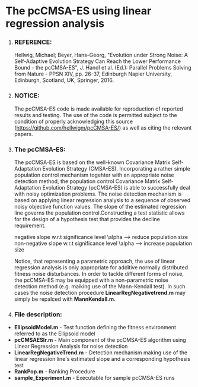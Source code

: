 # The pcCMSA-ES using linear regression analysis

1. ### REFERENCE:  
   
   Hellwig, Michael; Beyer, Hans-Georg, "Evolution under Strong Noise: A Self-Adaptive Evolution Strategy Can Reach the Lower Performance Bound - the pcCMSA-ES", J. Handl et al. (Ed.): Parallel Problems Solving from Nature - PPSN XIV, pp. 26-37, Edinburgh Napier University, Edinburgh, Scotland, UK, Springer, 2016.

2. ### NOTICE:  

   The pcCMSA-ES code is made available for reproduction of reported results and testing. The use of the code is permitted subject to the condition of properly acknowledging this source (https://github.com/hellwigm/pcCMSA-ES/) as well as citing the relevant papers.

3. ### The pcCMSA-ES:  

   The pcCMSA-ES is based on the well-known Covariance Matrix Self-Adaptation Evolution Strategy (CMSA-ES). Incorporating a rather simple population control mechanism togehter with an appropriate noise detection method, the population control Covariance Matrix Self-Adaptation Evolution Strategy (pcCMSA-ES) is able to successfully deal with noisy optimization problems. The noise detection mechanism is based on applying linear regression analysis to a sequence of observed noisy objective function values. The slope of the estimated regression line governs the population control.Constructing a test statistic allows for the design of a hypothesis test that provides the decline requirement.  
   
   negative slope w.r.t significance level \alpha      --> reduce population size  
   non-negative slope w.r.t significance level \alpha  --> increase population size
   
   Notice, that representing a parametric approach, the use of linear regression analysis is only appropriate for additive normally distributed fitness noise disturbances. In order to tackle different forms of noise, the pcCMSA-ES may be equipped with a non-parametric noise detection method (e.g. maiking use of the Mann-Kendall test). In such cases the noise detection procedure __LinearRegNegativetrend.m__ may simply be repalced with __MannKendall.m__. 
   
4. ### File description:  

  * __EllipsoidModel.m__      - Test function defining the fitness environment referred to as the Ellipsoid model 
  * __pcCMSAESlr.m__          - Main component of the pcCMSA-ES algorithm using Linear Regression Analysis for noise detection
  * __LinearRegNegativeTrend.m__ - Detection mechanism making use of the linear regression line's estimated slope and a corresponding hypothesis test
  * __RankPop.m__                 - Ranking Procedure
  * __sample_Experiment.m__      - Executable for sample pcCMSA-ES runs
